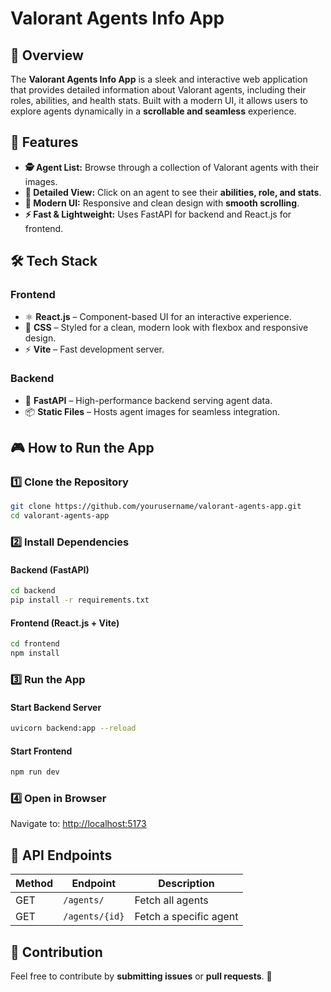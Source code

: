 # Valorant Agents Info App

## 🎯 Overview
The **Valorant Agents Info App** is a sleek and interactive web application that provides detailed information about Valorant agents, including their roles, abilities, and health stats. Built with a modern UI, it allows users to explore agents dynamically in a **scrollable and seamless** experience.

## 🚀 Features
- **🕵️ Agent List:** Browse through a collection of Valorant agents with their images.
- **📜 Detailed View:** Click on an agent to see their **abilities, role, and stats**.
- **🎨 Modern UI:** Responsive and clean design with **smooth scrolling**.
- **⚡ Fast & Lightweight:** Uses FastAPI for backend and React.js for frontend.

## 🛠️ Tech Stack
### **Frontend**
- ⚛️ **React.js** – Component-based UI for an interactive experience.
- 🎨 **CSS** – Styled for a clean, modern look with flexbox and responsive design.
- ⚡ **Vite** – Fast development server.

### **Backend**
- 🐍 **FastAPI** – High-performance backend serving agent data.
- 📦 **Static Files** – Hosts agent images for seamless integration.

## 🎮 How to Run the App
### **1️⃣ Clone the Repository**
```bash
git clone https://github.com/yourusername/valorant-agents-app.git
cd valorant-agents-app
```

### **2️⃣ Install Dependencies**
#### **Backend (FastAPI)**
```bash
cd backend
pip install -r requirements.txt
```

#### **Frontend (React.js + Vite)**
```bash
cd frontend
npm install
```

### **3️⃣ Run the App**
#### **Start Backend Server**
```bash
uvicorn backend:app --reload
```

#### **Start Frontend**
```bash
npm run dev
```

### **4️⃣ Open in Browser**
Navigate to: [http://localhost:5173](http://localhost:5173)

## 📌 API Endpoints
| Method | Endpoint        | Description           |
|--------|----------------|-----------------------|
| GET    | `/agents/`      | Fetch all agents      |
| GET    | `/agents/{id}`  | Fetch a specific agent |



## 🤝 Contribution
Feel free to contribute by **submitting issues** or **pull requests**. 🚀


